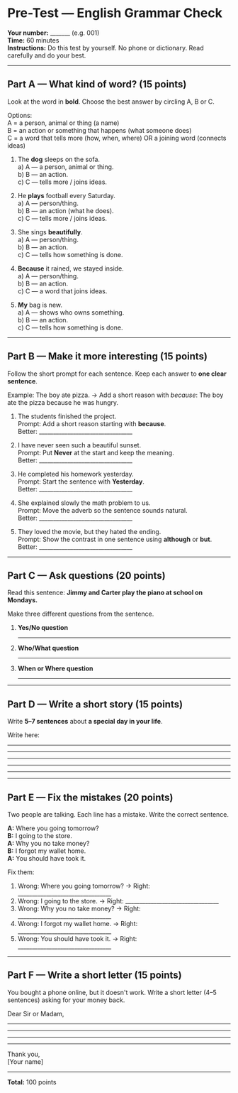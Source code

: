 # Pre-Test — English Grammar Check
**Your number:** _______ (e.g. 001)  
**Time:** 60 minutes  
**Instructions:** Do this test by yourself. No phone or dictionary. Read carefully and do your best.

---

## Part A — What kind of word? (15 points)
Look at the word in **bold**. Choose the best answer by circling A, B or C.

Options:  
A = a person, animal or thing (a name)  
B = an action or something that happens (what someone does)  
C = a word that tells more (how, when, where) OR a joining word (connects ideas)

1. The **dog** sleeps on the sofa.  
   a) A — a person, animal or thing.  
   b) B — an action.  
   c) C — tells more / joins ideas.

2. He **plays** football every Saturday.  
   a) A — person/thing.  
   b) B — an action (what he does).  
   c) C — tells more / joins ideas.

3. She sings **beautifully**.  
   a) A — person/thing.  
   b) B — an action.  
   c) C — tells how something is done.

4. **Because** it rained, we stayed inside.  
   a) A — person/thing.  
   b) B — an action.  
   c) C — a word that joins ideas.

5. **My** bag is new.  
   a) A — shows who owns something.  
   b) B — an action.  
   c) C — tells how something is done.

---

## Part B — Make it more interesting (15 points)
Follow the short prompt for each sentence. Keep each answer to **one clear sentence**.

Example: The boy ate pizza. → Add a short reason with *because*: The boy ate the pizza because he was hungry.

1. The students finished the project.  
   Prompt: Add a short reason starting with **because**.  
   Better: _________________________________

2. I have never seen such a beautiful sunset.  
   Prompt: Put **Never** at the start and keep the meaning.  
   Better: _________________________________

3. He completed his homework yesterday.  
   Prompt: Start the sentence with **Yesterday**.  
   Better: _________________________________

4. She explained slowly the math problem to us.  
   Prompt: Move the adverb so the sentence sounds natural.  
   Better: _________________________________

5. They loved the movie, but they hated the ending.  
   Prompt: Show the contrast in one sentence using **although** or **but**.  
   Better: _________________________________

---

## Part C — Ask questions (20 points)
Read this sentence: **Jimmy and Carter play the piano at school on Mondays.**

Make three different questions from the sentence.

1. **Yes/No question**  
   _________________________________

2. **Who/What question**  
   _________________________________

3. **When or Where question**  
   _________________________________

---

## Part D — Write a short story (15 points)
Write **5–7 sentences** about **a special day in your life**.

Write here:
_________________________________
_________________________________
_________________________________
_________________________________
_________________________________

---

## Part E — Fix the mistakes (20 points)
Two people are talking. Each line has a mistake. Write the correct sentence.

**A:** Where you going tomorrow?  
**B:** I going to the store.  
**A:** Why you no take money?  
**B:** I forgot my wallet home.  
**A:** You should have took it.

Fix them:  
1. Wrong: Where you going tomorrow? → Right: _________________________________  
2. Wrong: I going to the store. → Right: _________________________________  
3. Wrong: Why you no take money? → Right: _________________________________  
4. Wrong: I forgot my wallet home. → Right: _________________________________  
5. Wrong: You should have took it. → Right: _________________________________

---

## Part F — Write a short letter (15 points)
You bought a phone online, but it doesn't work. Write a short letter (4–5 sentences) asking for your money back.

Dear Sir or Madam,

_________________________________

_________________________________

_________________________________

_________________________________

Thank you,  
[Your name]

---

**Total:** 100 points
